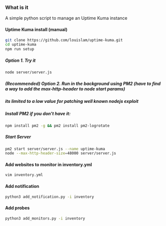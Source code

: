 ### What is it

A simple python script to manage an Uptime Kuma instance

#### Uptime Kuma install (manual)
```bash
git clone https://github.com/louislam/uptime-kuma.git
cd uptime-kuma
npm run setup
```

##### Option 1. Try it
```bash
node server/server.js
```

##### (Recommended) Option 2. Run in the background using PM2 (have to find a way to add the max-http-header to node start params)
##### its limited to a low value for patching well known nodejs exploit
##### Install PM2 if you don't have it:
```bash
npm install pm2 -g && pm2 install pm2-logrotate
```

##### Start Server
```bash
pm2 start server/server.js --name uptime-kuma
node --max-http-header-size=48000 server/server.js
```
#### Add websites to monitor in inventory.yml
```bash
vim inventory.yml
```


#### Add notification
```bash
python3 add_notification.py -i inventory
```
#### Add probes
```bash
python3 add_monitors.py -i inventory
```
